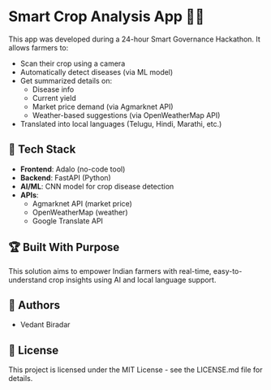 # Smart Crop Analysis App 🌾📱

This app was developed during a 24-hour Smart Governance Hackathon. It allows farmers to:

- Scan their crop using a camera
- Automatically detect diseases (via ML model)
- Get summarized details on:
  - Disease info
  - Current yield
  - Market price demand (via Agmarknet API)
  - Weather-based suggestions (via OpenWeatherMap API)
- Translated into local languages (Telugu, Hindi, Marathi, etc.)

## 🧠 Tech Stack

- **Frontend**: Adalo (no-code tool)
- **Backend**: FastAPI (Python)
- **AI/ML**: CNN model for crop disease detection
- **APIs**:
  - Agmarknet API (market price)
  - OpenWeatherMap (weather)
  - Google Translate API

## 🏆 Built With Purpose

This solution aims to empower Indian farmers with real-time, easy-to-understand crop insights using AI and local language support.

## 🤖 Authors

- Vedant Biradar 

## 📜 License

This project is licensed under the MIT License - see the LICENSE.md file for details.
